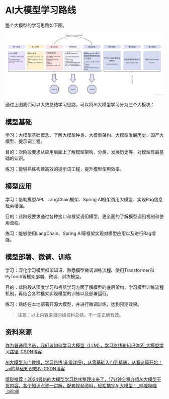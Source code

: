 # AI大模型学习路线

整个大模型的学习思路如下图。

![img](./img/学习路线-img/wps1.jpg) 

通过上图我们可以大致总结学习思路，可以将AI大模型学习分为三个大板块：

## 模型基础

学习：大模型基础概念、了解大模型种类、大模型架构、大模型发展历史、国产大模型、提示词工程。

目的：次阶段要求从应用层面上了解模型架构、分类、发展历史等，对模型有最基础的认识。

练习：能够熟练构建高效的提示词工程，提升模型使用效率。

## 模型应用

学习：借助模型API、LangChain框架、Spring AI框架调用大模型、实现Rag信息检索增强。

目的：此阶段要求通过各种接口和框架调用模型，更全面的了解模型调用机制和使用流程。

练习：能够使用LangChain、Spring AI等框架实现对模型应用以及进行Rag增强。

## 模型部署、微调、训练

学习：深化学习模型框架知识、熟悉模型微调训练流程、使用Transformer和PyTorch等框架部署、微调、训练模型。

目的：此阶段从深度学习和机器学习方面了解模型的底层架构，学习模型训练流程机制，再结合各种框架实现模型的训练以及部署运行。

练习：熟练在本地部署开源大模型，并进行微调训练，达到预期效果。

> 注意：以上内容来自网络资料总结，不一定正确有效。

## 资料来源

[作为普通程序员，我们该如何学习大模型（LLM），学习路线和知识体系_大模型学习路径-CSDN博客](https://blog.csdn.net/youmaob/article/details/137670378)

[AI大模型入门教程，学习路线(非常详细)，从零基础入门到精通，从看这篇开始！_ai的基础知识教程-CSDN博客](https://blog.csdn.net/star_nwe/article/details/143202509)

[墙裂推荐！2024最新的大模型学习路线整理出来了，17分钟全程介绍AI大模型干货内容，各个知识点逐一讲解，配套视频资料，轻松搞定AI大模型！_哔哩哔哩_bilibili](https://www.bilibili.com/video/BV13ceAezEUd/?vd_source=6f12eac1da397b0efdd20e02514a56f9)